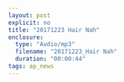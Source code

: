```yaml
---
layout: post
explicit: no
title: "20171223 Hair Nah"
enclosure:
  type: "Audio/mp3"
  filename: "20171223_Hair Nah"
  duration: "00:00:44"
tags: ap_news
---
```




